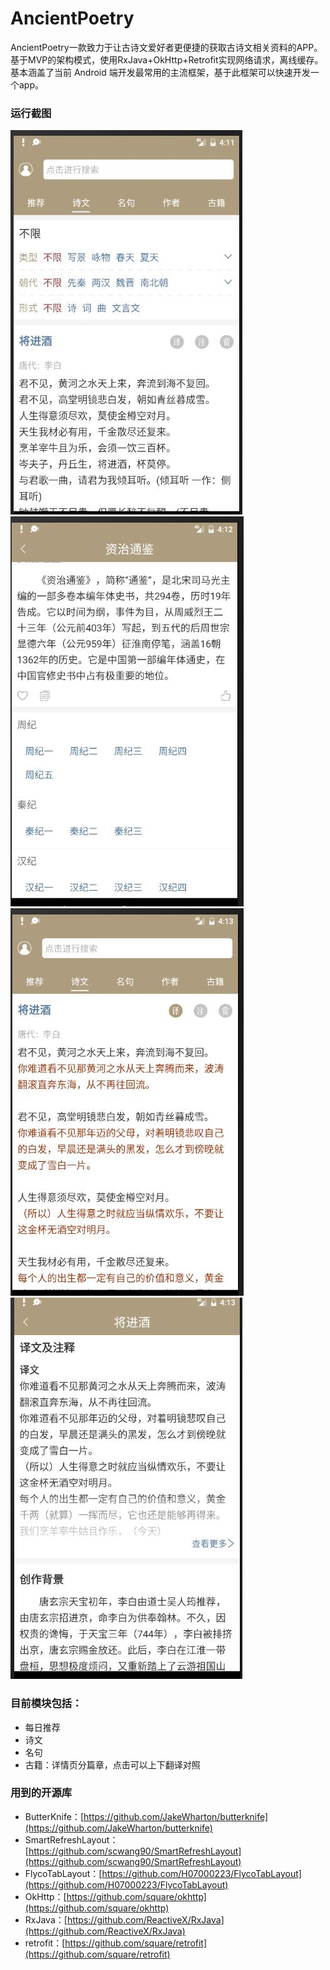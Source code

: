 # AncientPoetry
AncientPoetry一款致力于让古诗文爱好者更便捷的获取古诗文相关资料的APP。基于MVP的架构模式，使用RxJava+OkHttp+Retrofit实现网络请求，离线缓存。基本涵盖了当前 Android 端开发最常用的主流框架，基于此框架可以快速开发一个app。
### 运行截图
![image1](https://github.com/SnowDragon2015/AncientPoetry/blob/master/images/QQ%E6%88%AA%E5%9B%BE20171115173445.jpg)
![image2](https://github.com/SnowDragon2015/AncientPoetry/blob/master/images/QQ%E6%88%AA%E5%9B%BE20171115173529.jpg)
![image3](https://github.com/SnowDragon2015/AncientPoetry/blob/master/images/QQ%E6%88%AA%E5%9B%BE20171115173627.jpg)
![image4](https://github.com/SnowDragon2015/AncientPoetry/blob/master/images/QQ%E6%88%AA%E5%9B%BE20171115173646.jpg)

### 目前模块包括：
* 每日推荐
* 诗文
* 名句
* 古籍：详情页分篇章，点击可以上下翻译对照
### 用到的开源库
* ButterKnife：[https://github.com/JakeWharton/butterknife](https://github.com/JakeWharton/butterknife) 
* SmartRefreshLayout：[https://github.com/scwang90/SmartRefreshLayout](https://github.com/scwang90/SmartRefreshLayout)
* FlycoTabLayout：[https://github.com/H07000223/FlycoTabLayout](https://github.com/H07000223/FlycoTabLayout)
* OkHttp：[https://github.com/square/okhttp](https://github.com/square/okhttp)
* RxJava：[https://github.com/ReactiveX/RxJava](https://github.com/ReactiveX/RxJava)
* retrofit：[https://github.com/square/retrofit](https://github.com/square/retrofit)
